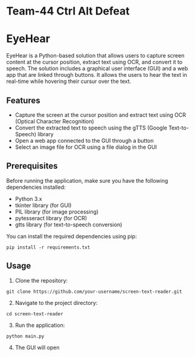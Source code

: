 # Team-44 Ctrl Alt Defeat

# EyeHear

EyeHear is a Python-based solution that allows users to capture screen content at the cursor position, extract text using OCR, and convert it to speech. The solution includes a graphical user interface (GUI) and a web app that are linked through buttons. It allows the users to hear the text in real-time while hovering their cursur over the text. 

## Features

- Capture the screen at the cursor position and extract text using OCR (Optical Character Recognition)
- Convert the extracted text to speech using the gTTS (Google Text-to-Speech) library
- Open a web app connected to the GUI through a button
- Select an image file for OCR using a file dialog in the GUI

## Prerequisites

Before running the application, make sure you have the following dependencies installed:

- Python 3.x
- tkinter library (for GUI)
- PIL library (for image processing)
- pytesseract library (for OCR)
- gtts library (for text-to-speech conversion)

You can install the required dependencies using pip:

```
pip install -r requirements.txt
```

## Usage

1. Clone the repository:

```
git clone https://github.com/your-username/screen-text-reader.git
```

2. Navigate to the project directory:

```
cd screen-text-reader
```

3. Run the application:

```
python main.py
```

4. The GUI will open 
